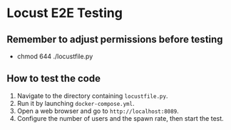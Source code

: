# Locust E2E Testing

## Remember to adjust permissions before testing

- chmod 644 ./locustfile.py

## How to test the code

1. Navigate to the directory containing `locustfile.py`.
2. Run it by launching `docker-compose.yml`.
3. Open a web browser and go to `http://localhost:8089`.
4. Configure the number of users and the spawn rate, then start the test.